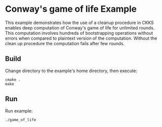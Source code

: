 # Conway's game of life Example

This example demonstrates how the use of a cleanup procedure in CKKS enables deep computation of Conway's game of life for unlimited rounds. This computation involves hundreds of bootstrapping operations without errors when compared to plaintext version of the computation. Without the clean up procedure the computation fails after few rounds.

## Build

Change directory to the example's home directory, then execute:

    cmake .
    make

## Run

Run example:

    ./game_of_life

